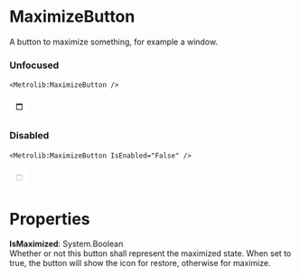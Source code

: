 # MaximizeButton

A button to maximize something, for example a window.

### Unfocused

```xaml
<Metrolib:MaximizeButton />
```
![Image of MaximizeButton, Unfocused](Unfocused.png)

### Disabled

```xaml
<Metrolib:MaximizeButton IsEnabled="False" />
```
![Image of MaximizeButton, Disabled](Disabled.png)

# Properties

**IsMaximized**: System.Boolean  
Whether or not this button shall represent the maximized state.
                When set to true, the button will show the icon for restore, otherwise for maximize.

